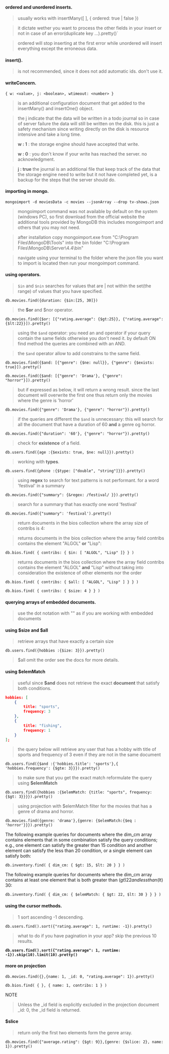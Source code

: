 #### ordered and unordered inserts.

> usually works with insertMany([ ], { ordered: true | false })

> it dictate wether you want to process the other fields in your insert or not in case of an error(duplicate key ...).pretty()`

> ordered will stop inserting at the first error while unordered will insert everything except the erroneous data.

#### insert().

> is not recommended, since it does not add automatic ids. don't use it.

#### writeConcern.

`{ w: <value>, j: <boolean>, wtimeout: <number> }`

> is an additional configuration document that get added to the insertMany() and insertOne() object.

> the j indicate that the data will be written in a todo journal so in case of server failure the data will still be written on the disk.
> this is just a safety mechanism since writing directly on the disk is resource intensive and take a long time.
>
> **w : 1** : the storage engine should have accepted that write.
>
> **w : 0** : you don't know if your write has reached the server. no acknowledgment.

> **j : true** the journal is an additional file that keep track of the data that the storage engine need to write but it not have completed yet, is a backup for the steps that the server should do.

#### importing in mongo.

`mongoimport -d moviesData -c movies --jsonArray --drop tv-shows.json`

> mongoimport command was not available by default on the system (windows PC), so first download from the official website the additional tools provided by MongoDB this includes mongoimport and others that you may not need.

> after installation copy mongoimport.exe from "C:\Program Files\MongoDB\Tools" into the bin folder "C:\Program Files\MongoDB\Server\4.4\bin"

> navigate using your terminal to the folder where the json file you want to import is located then run your mongoimport command.

#### using operators.

> `$in` and `$nin` searches for values that are | not within the set(the range) of values that you have specified.

`db.movies.find({duration: {$in:[25, 30]})`

> the **\$or** and \$nor operator.

`db.movies.find({$or: [{"rating.average": {$gt:25}}, {"rating.average": {$lt:22}}]).pretty()`

> using the `$and` operator: you need an and operator if your query contain the same fields otherwise you don't need it. by default ON find method the queries are combined with an AND.

> the `$and` operator allow to add constrains to the same field.

`db.movies.find({$and: [{"genre": {$ne: null}}, {"genre": {$exists: true}]).pretty()`


`db.movies.find({$and: [{"genre": 'Drama'}, {"genre": "horror"}]).pretty()`

> but if expressed as below, it will return a wrong result.
> since the last document will overwrite the first one thus return only the movies where the genre is 'horror'

`db.movies.find({"genre": 'Drama'}, {"genre": "horror"}).pretty()`

> if the queries are different the `$and` is unnecessary: this will search for all the document that have a duration of 60 **and** a genre og horror.

`db.movies.find({"duration": '60'}, {"genre": "horror"}).pretty()`

> check for **existence** of a field.

`db.users.find({age :{$exists: true, $ne: null}}).pretty()`

> working with **types**.

`db.users.find({phone :{$type: ["double", "string"]}}).pretty()`

> using **regex** to search for text patterns is not performant.
> for a word 'festival' in a summary

`db.movies.find({"summary": {&regex: /festival/ }}).pretty()`

> search for a summary that has exactly one word 'festival'

`db.movies.find({"summary": 'festival').pretty()`

> return documents in the bios collection where the array size of contribs is 4:

> returns documents in the bios collection where the array field contribs contains the element "ALGOL" **or** "Lisp":

`db.bios.find( { contribs: { $in: [ "ALGOL", "Lisp" ]} } )`

> returns documents in the bios collection where the array field contribs contains the element "ALGOL" **and** "Lisp" without taking into consideration the existence of other elements nor the order 

`db.bios.find( { contribs: { $all: [ "ALGOL", "Lisp" ] } } )`

`db.bios.find( { contribs: { $size: 4 } } )`

#### querying arrays of embedded documents.

> use the dot notation with "" as if you are working with
> embedded documents

#### using **\$size** and **\$all**

> retrieve arrays that have exactly a certain size

`db.users.find({hobbies :{$ize: 3}}).pretty()`

> \$all omit the order see the docs for more details.

#### using **\$elemMatch**

> useful since **\$and** does not retrieve the exact **document** that satisfy both conditions.

```json
hobbies: [
    {
        title: "sports",
        frequency: 3
    },
    {
        title: "fishing",
        frequency: 1
    }
];
```

> the query below will retrieve any user that has a hobby with title of sports and frequency of 3 even if they are not in the same document

`db.users.find({$and :{'hobbies.title': 'sports'},{ 'hobbies.frequency': {$gte: 3}}}).pretty()`

> to make sure that you get the exact match reformulate the query using **\$elemMatch**

`db.users.find({hobbies :{$elemMatch: {title: "sports", frequency: {$gt: 3}}}}).pretty()`

> using projection with \$elemMatch
> filter for the movies that has a genre of drama and horror.

`db.movies.find({genre: 'drama'},{genre: {$elemMatch:{$eq : 'horror'}}}).pretty()`


The following example queries for documents where the dim_cm array contains elements that in some combination satisfy the query conditions; e.g., one element can satisfy the greater than 15 condition and another element can satisfy the less than 20 condition, or a single element can satisfy both:

`db.inventory.find( { dim_cm: { $gt: 15, $lt: 20 } } )`

The following example queries for documents where the dim_cm array contains at least one element that is both greater than ($gt) 22 and less than ($lt) 30:

`db.inventory.find( { dim_cm: { $elemMatch: { $gt: 22, $lt: 30 } } } )`

#### using the cursor methods.

> 1 sort ascending -1 descending.

`db.users.find().sort({"rating.average": 1, runtime: -1}).pretty()`

> what to do if you have pagination in your app? skip the previous 10 results.

**`db.users.find().sort({"rating.average": 1, runtime: -1}).skip(10).limit(10).pretty()`**

#### more on projection

`db.movies.find({},{name: 1, _id: 0, "rating.average": 1}).pretty()`

`db.bios.find( { }, { name: 1, contribs: 1 } )`

NOTE
> Unless the _id field is explicitly excluded in the projection document _id: 0, the _id field is returned.

#### **\$slice**

> return only the first two elements form the genre array.

`db.movies.find({"average.rating": {$gt: 9}},{genre: {$slice: 2}, name: 1}).pretty()`
